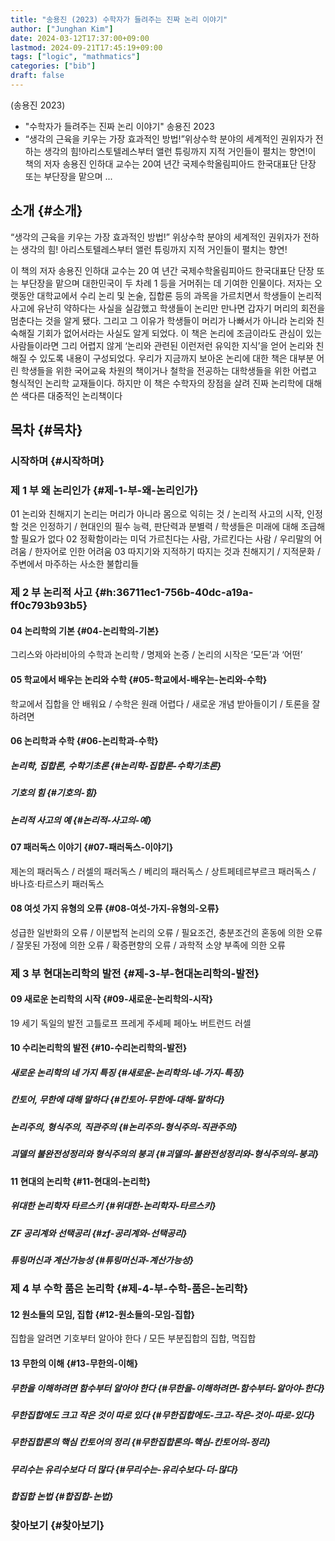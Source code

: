 ```yaml
---
title: "송용진 (2023) 수학자가 들려주는 진짜 논리 이야기"
author: ["Junghan Kim"]
date: 2024-03-12T17:37:00+09:00
lastmod: 2024-09-21T17:45:19+09:00
tags: ["logic", "mathmatics"]
categories: ["bib"]
draft: false
---
```


(송용진 2023)

-   "수학자가 들려주는 진짜 논리 이야기" 송용진 2023
-   “생각의 근육을 키우는 가장 효과적인 방법!”위상수학 분야의 세계적인 권위자가 전하는 생각의 힘!아리스토텔레스부터 앨런 튜링까지 지적 거인들이 펼치는 향연!이 책의 저자 송용진 인하대 교수는 20여 년간 국제수학올림피아드 한국대표단 단장 또는 부단장을 맡으며 ...


## 소개 {#소개}

“생각의 근육을 키우는 가장 효과적인 방법!” 위상수학 분야의 세계적인 권위자가 전하는 생각의 힘! 아리스토텔레스부터 앨런 튜링까지 지적 거인들이 펼치는 향연!

이 책의 저자 송용진 인하대 교수는 20 여 년간 국제수학올림피아드 한국대표단 단장 또는 부단장을 맡으며 대한민국이 두 차례 1 등을 거머쥐는 데 기여한 인물이다. 저자는 오랫동안 대학교에서 수리 논리 및 논술, 집합론 등의 과목을 가르치면서 학생들이 논리적 사고에 유난히 약하다는 사실을 실감했고 학생들이 논리만 만나면 갑자기 머리의 회전을 멈춘다는 것을 알게 됐다. 그리고 그 이유가 학생들이 머리가 나빠서가 아니라 논리와 친숙해질 기회가 없어서라는 사실도 알게 되었다. 이 책은 논리에 조금이라도 관심이 있는 사람들이라면 그리 어렵지 않게 ‘논리와 관련된 이런저런 유익한 지식’을 얻어 논리와 친해질 수 있도록 내용이 구성되었다. 우리가 지금까지 보아온 논리에 대한 책은 대부분 어린 학생들을 위한 국어교육 차원의 책이거나 철학을 전공하는 대학생들을 위한 어렵고 형식적인 논리학 교재들이다. 하지만 이 책은 수학자의 장점을 살려 진짜 논리학에 대해 쓴 색다른 대중적인 논리책이다


## 목차 {#목차}


### 시작하며 {#시작하며}


### 제 1 부 왜 논리인가 {#제-1-부-왜-논리인가}

01 논리와 친해지기 논리는 머리가 아니라 몸으로 익히는 것 / 논리적 사고의 시작, 인정할 것은 인정하기 / 현대인의 필수 능력, 판단력과 분별력 / 학생들은 미래에 대해 조급해 할 필요가 없다 02 정확함이라는 미덕 가르친다는 사람, 가르킨다는 사람 / 우리말의 어려움 / 한자어로 인한 어려움 03 따지기와 지적하기 따지는 것과 친해지기 / 지적문화 / 주변에서 마주하는 사소한 불합리들


### 제 2 부 논리적 사고 {#h:36711ec1-756b-40dc-a19a-ff0c793b93b5}


#### 04 논리학의 기본 {#04-논리학의-기본}

그리스와 아라비아의 수학과 논리학 / 명제와 논증 / 논리의 시작은 ‘모든’과 ‘어떤’


#### 05 학교에서 배우는 논리와 수학 {#05-학교에서-배우는-논리와-수학}

학교에서 집합을 안 배워요 / 수학은 원래 어렵다 / 새로운 개념 받아들이기 / 토론을 잘 하려면


#### 06 논리학과 수학 {#06-논리학과-수학}


##### 논리학, 집합론, 수학기초론 {#논리학-집합론-수학기초론}


##### 기호의 힘 {#기호의-힘}


##### 논리적 사고의 예 {#논리적-사고의-예}


#### 07 패러독스 이야기 {#07-패러독스-이야기}

제논의 패러독스 / 러셀의 패러독스 / 베리의 패러독스 / 상트페테르부르크 패러독스 / 바나흐·타르스키 패러독스


#### 08 여섯 가지 유형의 오류 {#08-여섯-가지-유형의-오류}

성급한 일반화의 오류 / 이분법적 논리의 오류 / 필요조건, 충분조건의 혼동에 의한 오류 / 잘못된 가정에 의한 오류 / 확증편향의 오류 / 과학적 소양 부족에 의한 오류


### 제 3 부 현대논리학의 발전 {#제-3-부-현대논리학의-발전}


#### 09 새로운 논리학의 시작 {#09-새로운-논리학의-시작}

19 세기 독일의 발전 고틀로프 프레게 주세페 페아노 버트런드 러셀


#### 10 수리논리학의 발전 {#10-수리논리학의-발전}


##### 새로운 논리학의 네 가지 특징 {#새로운-논리학의-네-가지-특징}


##### 칸토어, 무한에 대해 말하다 {#칸토어-무한에-대해-말하다}


##### 논리주의, 형식주의, 직관주의 {#논리주의-형식주의-직관주의}


##### 괴델의 불완전성정리와 형식주의의 붕괴 {#괴델의-불완전성정리와-형식주의의-붕괴}


#### 11 현대의 논리학 {#11-현대의-논리학}


##### 위대한 논리학자 타르스키 {#위대한-논리학자-타르스키}


##### ZF 공리계와 선택공리 {#zf-공리계와-선택공리}


##### 튜링머신과 계산가능성 {#튜링머신과-계산가능성}


### 제 4 부 수학 품은 논리학 {#제-4-부-수학-품은-논리학}


#### 12 원소들의 모임, 집합 {#12-원소들의-모임-집합}

집합을 알려면 기호부터 알아야 한다 / 모든 부분집합의 집합, 멱집합


#### 13 무한의 이해 {#13-무한의-이해}


##### 무한을 이해하려면 함수부터 알아야 한다 {#무한을-이해하려면-함수부터-알아야-한다}


##### 무한집합에도 크고 작은 것이 따로 있다 {#무한집합에도-크고-작은-것이-따로-있다}


##### 무한집합론의 핵심 칸토어의 정리 {#무한집합론의-핵심-칸토어의-정리}


##### 무리수는 유리수보다 더 많다 {#무리수는-유리수보다-더-많다}


##### 합집합 논법 {#합집합-논법}


### 찾아보기 {#찾아보기}

